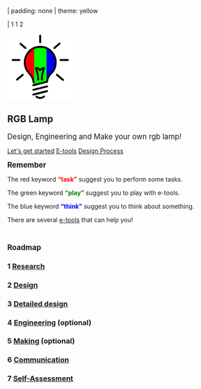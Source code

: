 | padding: none
| theme: yellow

| 1 1 2

<section style="padding: var(--base5)">

<img style="height: 150px; width:150px" src="./images/RGBLamp.png"></img>
# RGB Lamp

<big>Design, Engineering and Make your own rgb lamp!</big>

<f-inline>
<a class="primary" href="./step-0.0.html">Let's get started</a>
<a class="secondary" href="../rgblamp_vision/index.html">E-tools</a>
<a class="secondary" href="./step-0.0.html">Design Process</a>
</f-inline>
<br>

<b><big>Remember</big></b>
<p>The red keyword <b style="color:red">“task”</b> suggest you to perform some tasks.</p>
<p>The green keyword <b style="color:green">“play”</b> suggest you to play with e-tools.</p>
<p>The blue keyword <b style="color:blue">“think”</b> suggest you to think about something.</p>
<p>There are several <a class="secondary" href="../rgblamp_vision/index.html">e-tools</a> that can help you!</p>

<br/>

<b><big>Roadmap</big></b>
### **1** <a href="step-1.0.html">Research</a>
### **2** <a href="step-2.0.html">Design</a>
### **3** <a href="step-3.0.html">Detailed design</a>
### **4** <a href="step-4.0.html">Engineering</a> (optional)
### **5** <a href="step-5.0.html">Making</a> (optional)
### **6** <a href="step-6.0.html">Communication</a>
### **7** <a href="step-7.0.html">Self-Assessment</a>


